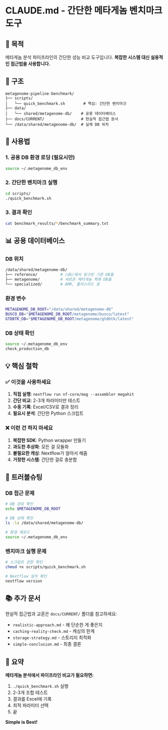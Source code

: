 # CLAUDE.md - 간단한 메타게놈 벤치마크 도구

## 🎯 목적

메타게놈 분석 파이프라인의 간단한 성능 비교 도구입니다.
**복잡한 시스템 대신 실용적인 접근법을 사용합니다.**

## 📁 구조

```
metagenome-pipeline-benchmark/
├── scripts/
│   └── quick_benchmark.sh        # 핵심: 간단한 벤치마크
├── data/
│   └── shared/metagenome-db/    # 공용 데이터베이스
├── docs/CURRENT/                # 현실적 접근법 문서
└── /data/shared/metagenome-db/  # 실제 DB 위치
```

## 🚀 사용법

### 1. 공용 DB 환경 로딩 (필요시만)
```bash
source ~/.metagenome_db_env
```

### 2. 간단한 벤치마크 실행
```bash
cd scripts/
./quick_benchmark.sh
```

### 3. 결과 확인
```bash
cat benchmark_results/*/benchmark_summary.txt
```

## 📊 공용 데이터베이스

### DB 위치
```bash
/data/shared/metagenome-db/
├── reference/          # /db/에서 링크된 기존 DB들
├── metagenome/         # 새로운 메타게놈 특화 DB들
└── specialized/        # AMR, 플라스미드 등
```

### 환경 변수
```bash
METAGENOME_DB_ROOT="/data/shared/metagenome-db"
BUSCO_DB="$METAGENOME_DB_ROOT/metagenome/busco/latest"
GTDBTK_DB="$METAGENOME_DB_ROOT/metagenome/gtdbtk/latest"
```

### DB 상태 확인
```bash
source ~/.metagenome_db_env
check_production_db
```

## 💡 핵심 철학

### ✅ 이것을 사용하세요
1. **직접 실행**: `nextflow run nf-core/mag --assembler megahit`
2. **간단 비교**: 2-3개 파라미터만 테스트
3. **수동 기록**: Excel/CSV로 결과 정리
4. **필요시 분석**: 간단한 Python 스크립트

### ❌ 이런 건 하지 마세요
1. **복잡한 SDK**: Python wrapper 만들기
2. **과도한 추상화**: 모든 걸 모듈화
3. **불필요한 캐싱**: Nextflow가 알아서 해줌
4. **거창한 시스템**: 간단한 걸로 충분함

## 🔧 트러블슈팅

### DB 접근 문제
```bash
# DB 경로 확인
echo $METAGENOME_DB_ROOT

# DB 상태 확인
ls -la /data/shared/metagenome-db/

# 환경 재로드
source ~/.metagenome_db_env
```

### 벤치마크 실행 문제
```bash
# 스크립트 권한 확인
chmod +x scripts/quick_benchmark.sh

# Nextflow 설치 확인
nextflow version
```

## 📚 추가 문서

현실적 접근법과 교훈은 `docs/CURRENT/` 폴더를 참고하세요:
- `realistic-approach.md` - 왜 단순한 게 좋은지
- `caching-reality-check.md` - 캐싱의 한계
- `storage-strategy.md` - 스토리지 최적화
- `simple-conclusion.md` - 최종 결론

## 🎯 요약

**메타게놈 분석에서 파이프라인 비교가 필요하면:**

1. `./quick_benchmark.sh` 실행
2. 2-3개 조합 테스트  
3. 결과를 Excel에 기록
4. 최적 파라미터 선택
5. 끝

**Simple is Best!**